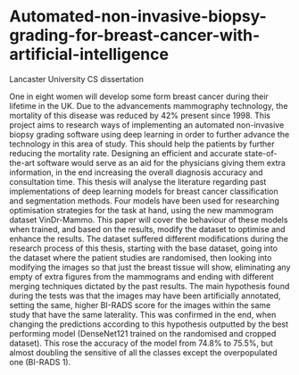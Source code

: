 # Automated-non-invasive-biopsy-grading-for-breast-cancer-with-artificial-intelligence
Lancaster University CS dissertation


One in eight women will develop some form breast cancer during their lifetime in the
UK. Due to the advancements mammography technology, the mortality of this disease was
reduced by 42% present since 1998. This project aims to research ways of implementing
an automated non-invasive biopsy grading software using deep learning in order to further
advance the technology in this area of study. This should help the patients by further
reducing the mortality rate. Designing an efficient and accurate state-of-the-art software
would serve as an aid for the physicians giving them extra information, in the end increasing
the overall diagnosis accuracy and consultation time. This thesis will analyse the literature
regarding past implementations of deep learning models for breast cancer classification and
segmentation methods. Four models have been used for researching optimisation strategies
for the task at hand, using the new mammogram dataset VinDr-Mammo. This paper will
cover the behaviour of these models when trained, and based on the results, modify the
dataset to optimise and enhance the results. The dataset suffered different modifications
during the research process of this thesis, starting with the base dataset, going into the
dataset where the patient studies are randomised, then looking into modifying the images
so that just the breast tissue will show, eliminating any empty of extra figures from the
mammograms and ending with different merging techniques dictated by the past results.
The main hypothesis found during the tests was that the images may have been artificially
annotated, setting the same, higher BI-RADS score for the images within the same study
that have the same laterality. This was confirmed in the end, when changing the predictions
according to this hypothesis outputted by the best performing model (DenseNet121 trained
on the randomised and cropped dataset). This rose the accuracy of the model from 74.8%
to 75.5%, but almost doubling the sensitive of all the classes except the overpopulated one
(BI-RADS 1).
